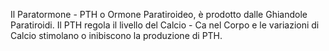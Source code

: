 Il Paratormone - PTH o Ormone Paratiroideo, è prodotto dalle Ghiandole Paratiroidi. Il PTH regola il livello del Calcio - Ca nel Corpo e le variazioni
di Calcio stimolano o inibiscono la produzione di PTH.
